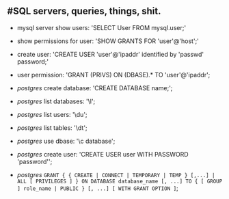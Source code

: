#SQL servers, queries, things, shit.
---

* mysql server show users: 'SELECT User FROM mysql.user;'
* show permissions for user: 'SHOW GRANTS FOR 'user'@'host';'
* create user: 'CREATE USER 'user'@'ipaddr' identified by 'passwd' password;'
* user permission: 'GRANT (PRIVS) ON (DBASE).* TO 'user'@'ipaddr';

* *postgres* create database: 'CREATE DATABASE name;';
* *postgres* list databases: '\l';
* *postgres* list users: '\du';
* *postgres* list tables: '\dt';
* *postgres* use dbase: '\c database';
* *postgres* create user: 'CREATE USER user WITH PASSWORD 'password'';
* *postgres* `GRANT { { CREATE | CONNECT | TEMPORARY | TEMP } [,...] | ALL [ PRIVILEGES ] }
    ON DATABASE database_name [, ...]
    TO { [ GROUP ] role_name | PUBLIC } [, ...] [ WITH GRANT OPTION ]`; 
